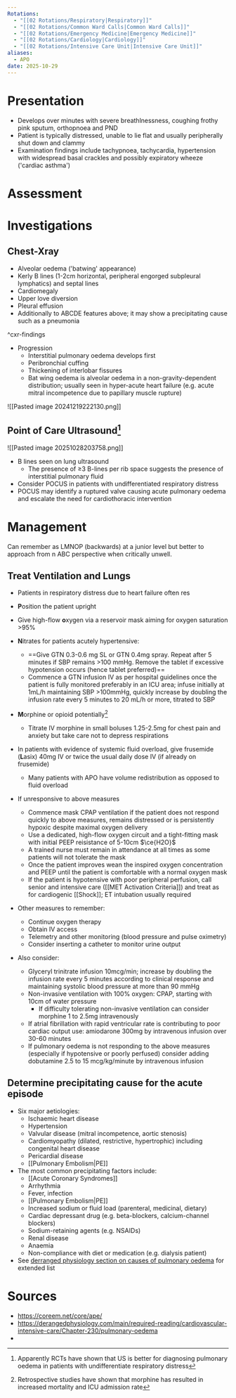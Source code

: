 ```yaml
---
Rotations:
  - "[[02 Rotations/Respiratory|Respiratory]]"
  - "[[02 Rotations/Common Ward Calls|Common Ward Calls]]"
  - "[[02 Rotations/Emergency Medicine|Emergency Medicine]]"
  - "[[02 Rotations/Cardiology|Cardiology]]"
  - "[[02 Rotations/Intensive Care Unit|Intensive Care Unit]]"
aliases:
  - APO
date: 2025-10-29
---
```

# Presentation
- Develops over minutes with severe breathlnessness, coughing frothy pink sputum, orthopnoea and PND
- Patient is typically distressed, unable to lie flat and usually peripherally shut down and clammy
- Examination findings include tachypnoea, tachycardia, hypertension with widespread basal crackles and possibly expiratory wheeze ('cardiac asthma')
# Assessment

# Investigations
## Chest-Xray
- Alveolar oedema ('batwing' appearance)
- Kerly B lines (1-2cm horizontal, peripheral engorged subpleural lymphatics) and septal lines
- Cardiomegaly
- Upper love diversion
- Pleural effusion
- Additionally to ABCDE features above; it may show a precipitating cause such as a pneumonia

^cxr-findings

- Progression
	- Interstitial pulmonary oedema develops first
	- Peribronchial cuffing
	- Thickening of interlobar fissures
	- Bat wing oedema is alveolar oedema in a non-gravity-dependent distribution; usually seen in hyper-acute heart failure (e.g. acute mitral incompetence due to papillary muscle rupture)

![[Pasted image 20241219222130.png]]
## Point of Care Ultrasound[^1]
![[Pasted image 20251028203758.png]]
- B lines seen on lung ultrasound
	- The presence of ≥3 B-lines per rib space suggests the presence of interstitial pulmonary fluid
- Consider POCUS in patients with undifferentiated respiratory distress
- POCUS may identify a ruptured valve causing acute pulmonary oedema and escalate the need for cardiothoracic intervention
# Management
Can remember as LMNOP (backwards) at a junior level but better to approach from n ABC perspective when critically unwell.

## Treat Ventilation and Lungs
- Patients in respiratory distress due to heart failure often res

- **P**osition the patient upright
- Give high-flow **o**xygen via a reservoir mask aiming for oxygen saturation >95%
- **N**itrates for patients acutely hypertensive:
	- ==Give GTN 0.3-0.6 mg SL or GTN 0.4mg spray. Repeat after 5 minutes if SBP remains >100 mmHg. Remove the tablet if excessive hypotension occurs (hence tablet preferred)==
	- Commence a GTN infusion IV as per hospital guidelines once the patient is fully monitored preferably in an ICU area; infuse initially at 1mL/h maintaining SBP >100mmHg, quickly increase by doubling the infusion rate every 5 minutes to 20 mL/h or more, titrated to SBP
- **M**orphine or opioid potentially[^2]
	- Titrate IV morphine in small boluses 1.25-2.5mg for chest pain and anxiety but take care not to depress respirations
- In patients with evidence of systemic fluid overload, give frusemide (**L**asix) 40mg IV or twice the usual daily dose IV (if already on frusemide)
	- Many patients with APO have volume redistribution as opposed to fluid overload
- If unresponsive to above measures
	- Commence mask CPAP ventilation if the patient does not respond quickly to above measures, remains distressed or is persistently hypoxic despite maximal oxygen delivery
	- Use a dedicated, high-flow oxygen circuit and a tight-fitting mask with initial PEEP reisistance of 5-10cm $\ce{H2O}$
	- A trained nurse must remain in attendance at all times as some patients will not tolerate the mask
	- Once the patient improves wean the inspired oxygen concentration and PEEP until the patient is comfortable with a normal oxygen mask
	- If the patient is hypotensive with poor peripheral perfusion, call senior and intensive care ([[MET Activation Criteria]]) and treat as for cardiogenic [[Shock]]; ET intubation usually required
- Other measures to remember:
	- Continue oxygen therapy
	- Obtain IV access
	- Telemetry and other monitoring (blood pressure and pulse oximetry)
	- Consider inserting a catheter to monitor urine output
- Also consider:
	- Glyceryl trinitrate infusion 10mcg/min; increase by doubling the infusion rate every 5 minutes according to clinical response and maintaining systolic blood pressure at more than 90 mmHg
	- Non-invasive ventilation with 100% oxygen: CPAP, starting with 10cm of water pressure
		- If difficulty tolerating non-invasive ventilation can consider morphine 1 to 2.5mg intravenously
	- If atrial fibrillation with rapid ventricular rate is contributing to poor cardiac output use: amiodarone 300mg by intravenous infusion over 30-60 minutes
	- If pulmonary oedema is not responding to the above measures (especially if hypotensive or poorly perfused) consider adding dobutamine 2.5 to 15 mcg/kg/minute by intravenous infusion
## Determine precipitating cause for the acute episode
- Six major aetiologies:
	- Ischaemic heart disease
	- Hypertension
	- Valvular disease (mitral incompetence, aortic stenosis)
	- Cardiomyopathy (dilated, restrictive, hypertrophic) including congenital heart disease
	- Pericardial disease
	- [[Pulmonary Embolism|PE]]
- The most common precipitating factors include:
	- [[Acute Coronary Syndromes]]
	- Arrhythmia
	- Fever, infection
	- [[Pulmonary Embolism|PE]]
	- Increased sodium or fluid load (parenteral, medicinal, dietary)
	- Cardiac depressant drug (e.g. beta-blockers, calcium-channel blockers)
	- Sodium-retaining agents (e.g. NSAIDs)
	- Renal disease
	- Anaemia
	- Non-compliance with diet or medication (e.g. dialysis patient)
- See [derranged physiology section on causes of pulmonary oedema](https://derangedphysiology.com/main/required-reading/cardiovascular-intensive-care/Chapter-230/pulmonary-oedema) for extended list
# Sources
- https://coreem.net/core/ape/
- https://derangedphysiology.com/main/required-reading/cardiovascular-intensive-care/Chapter-230/pulmonary-oedema
- 

[^1]: Apparently RCTs have shown that US is better for diagnosing pulmonary oedema in patients with undifferentiate respiratory distress
[^2]: Retrospective studies have shown that morphine has resulted in increased mortality and ICU admission rate